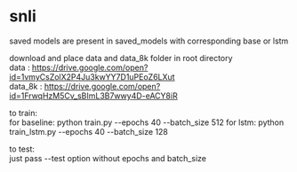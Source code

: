 # snli
saved models are present in saved\_models with corresponding base or lstm

download and place data and data\_8k folder in root directory  
data : https://drive.google.com/open?id=1vmyCsZolX2P4Ju3kwYY7D1uPEoZ6LXut  
data\_8k : https://drive.google.com/open?id=1FrwqHzM5Cv_sBImL3B7wwy4D-eACY8iR

to train:  
for baseline:  python train.py --epochs 40 --batch\_size 512
for lstm: python train\_lstm.py --epochs 40 --batch\_size 128

to test:  
just pass --test option without epochs and batch\_size
